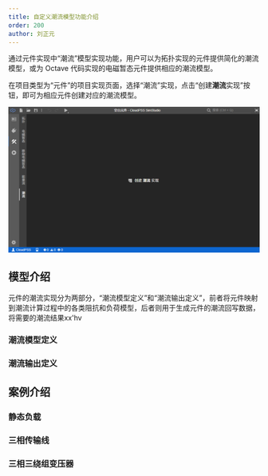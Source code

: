 ```yaml
---
title: 自定义潮流模型功能介绍
order: 200
author: 刘正元
---
```


通过元件实现中“潮流”模型实现功能，用户可以为拓扑实现的元件提供简化的潮流模型，或为 Octave 代码实现的电磁暂态元件提供相应的潮流模型。

在项目类型为“元件”的项目实现页面，选择“潮流”实现，点击“创建**潮流**实现”按钮，即可为相应元件创建对应的潮流模型。

![创建潮流模型](./before-create.png)

## 模型介绍

元件的潮流实现分为两部分，“潮流模型定义”和“潮流输出定义”，前者将元件映射到潮流计算过程中的各类阻抗和负荷模型，后者则用于生成元件的潮流回写数据，将需要的潮流结果xx'hv

### 潮流模型定义

### 潮流输出定义

## 案例介绍

### 静态负载

### 三相传输线

### 三相三绕组变压器